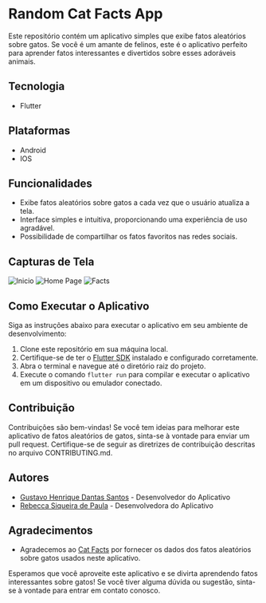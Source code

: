 # Random Cat Facts App

Este repositório contém um aplicativo simples que exibe fatos aleatórios sobre gatos. Se você é um amante de felinos, este é o aplicativo perfeito para aprender fatos interessantes e divertidos sobre esses adoráveis animais.

## Tecnologia
- Flutter

## Plataformas
- Android
- IOS

## Funcionalidades

- Exibe fatos aleatórios sobre gatos a cada vez que o usuário atualiza a tela.
- Interface simples e intuitiva, proporcionando uma experiência de uso agradável.
- Possibilidade de compartilhar os fatos favoritos nas redes sociais.

## Capturas de Tela

![Inicio](assets\images\CatCare_inicio.png)
![Home Page](assets\images\CatCare_HomePage.png)
![Facts](assets\images\CatCare_fact.png)

## Como Executar o Aplicativo

Siga as instruções abaixo para executar o aplicativo em seu ambiente de desenvolvimento:

1. Clone este repositório em sua máquina local.
2. Certifique-se de ter o [Flutter SDK](https://flutter.dev) instalado e configurado corretamente.
3. Abra o terminal e navegue até o diretório raiz do projeto.
4. Execute o comando `flutter run` para compilar e executar o aplicativo em um dispositivo ou emulador conectado.

## Contribuição

Contribuições são bem-vindas! Se você tem ideias para melhorar este aplicativo de fatos aleatórios de gatos, sinta-se à vontade para enviar um pull request. Certifique-se de seguir as diretrizes de contribuição descritas no arquivo CONTRIBUTING.md.

## Autores

- [Gustavo Henrique Dantas Santos](https://github.com/gust4vod4nt4s) - Desenvolvedor do Aplicativo
- [Rebecca Siqueira de Paula](https://github.com/rebeccasiqueira) - Desenvolvedora do Aplicativo

## Agradecimentos

- Agradecemos ao [Cat Facts](https://catfact.ninja/fact) por fornecer os dados dos fatos aleatórios sobre gatos usados neste aplicativo.

Esperamos que você aproveite este aplicativo e se divirta aprendendo fatos interessantes sobre gatos! Se você tiver alguma dúvida ou sugestão, sinta-se à vontade para entrar em contato conosco.